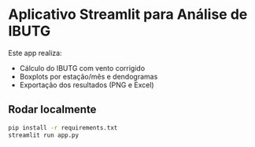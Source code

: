 # Aplicativo Streamlit para Análise de IBUTG

Este app realiza:
- Cálculo do IBUTG com vento corrigido
- Boxplots por estação/mês e dendogramas
- Exportação dos resultados (PNG e Excel)

## Rodar localmente
```bash
pip install -r requirements.txt
streamlit run app.py
```

